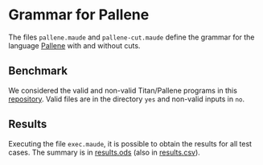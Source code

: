 # Grammar for Pallene

The files `pallene.maude` and  `pallene-cut.maude` define the grammar for the language 
[Pallene](https://github.com/pallene-lang/pallene) with and without cuts.  

## Benchmark 
We considered the valid and non-valid Titan/Pallene programs in this 
[repository](https://github.com/sqmedeiros/pegparser/tree/master/test/titan). Valid files are in the directory `yes` and non-valid inputs in `no`.

## Results
Executing the file `exec.maude`, it is possible to obtain the results for all
test cases. The summary is in [results.ods](results.ods) (also in
[results.csv](results.csv)).  

